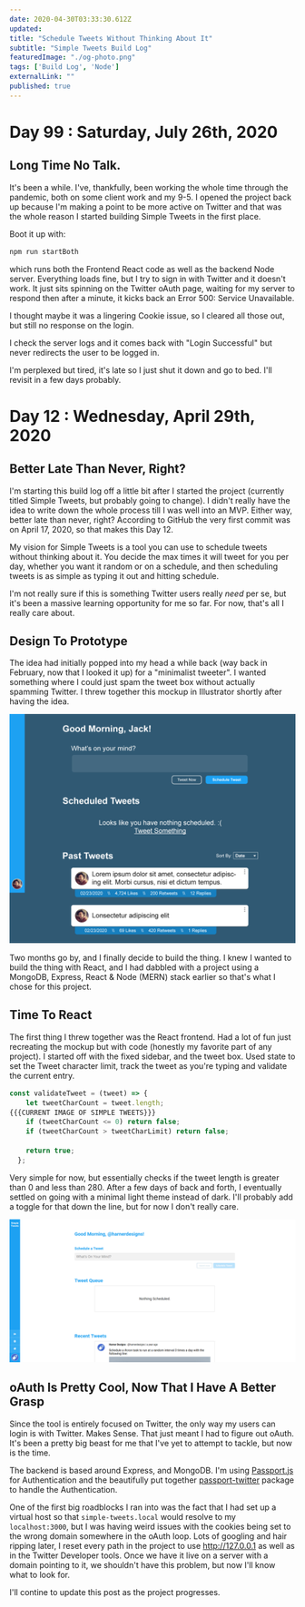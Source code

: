 ```yaml
---
date: 2020-04-30T03:33:30.612Z
updated: 
title: "Schedule Tweets Without Thinking About It"
subtitle: "Simple Tweets Build Log" 
featuredImage: "./og-photo.png"
tags: ['Build Log', 'Node']
externalLink: ""
published: true 
---
```


# Day 99 : Saturday, July 26th, 2020
## Long Time No Talk.

It's been a while. I've, thankfully, been working the whole time through the pandemic, both on some client work and my 9-5. I opened the project back up because I'm making a point to be more active on Twitter and that was the whole reason I started building Simple Tweets in the first place. 

Boot it up with:

```bash
npm run startBoth
```
which runs both the Frontend React code as well as the backend Node server. Everything loads fine, but I try to sign in with Twitter and it doesn't work. It just sits spinning on the Twitter oAuth page, waiting for my server to respond then after a minute, it kicks back an Error 500: Service Unavailable.

I thought maybe it was a lingering Cookie issue, so I cleared all those out, but still no response on the login.

I check the server logs and it comes back with "Login Successful" but never redirects the user to be logged in. 

I'm perplexed but tired, it's late so I just shut it down and go to bed. I'll revisit in a few days probably.

# Day 12 : Wednesday, April 29th, 2020
## Better Late Than Never, Right?

I'm starting this build log off a little bit after I started the project (currently titled Simple Tweets, but probably going to change). I didn't really have the idea to write down the whole process till I was well into an MVP. Either way, better late than never, right? According to GitHub the very first commit was on April 17, 2020, so that makes this Day 12.

My vision for Simple Tweets is a tool you can use to schedule tweets without thinking about it. You decide the max times it will tweet for you per day, whether you want it random or on a schedule, and then scheduling tweets is as simple as typing it out and hitting schedule. 

I'm not really sure if this is something Twitter users really _need_ per se, but it's been a massive learning opportunity for me so far. For now, that's all I really care about. 

## Design To Prototype

The idea had initially popped into my head a while back (way back in February, now that I looked it up) for a "minimalist tweeter". I wanted something where I could just spam the tweet box without actually spamming Twitter. I threw together this mockup in Illustrator shortly after having the idea.

![Simple Tweets First Mockup](./Tweet-Scheduler-mockup.png)

Two months go by, and I finally decide to build the thing. I knew I wanted to build the thing with React, and I had dabbled with a project using a MongoDB, Express, React & Node (MERN) stack earlier so that's what I chose for this project. 

## Time To React

The first thing I threw together was the React frontend. Had a lot of fun just recreating the mockup but with code (honestly my favorite part of any project). I started off with the fixed sidebar, and the tweet box. Used state to set the Tweet character limit, track the tweet as you're typing and validate the current entry. 

```js
const validateTweet = (tweet) => {
    let tweetCharCount = tweet.length;
{{{CURRENT IMAGE OF SIMPLE TWEETS}}}
    if (tweetCharCount <= 0) return false;
    if (tweetCharCount > tweetCharLimit) return false;

    return true;
  };
```

Very simple for now, but essentially checks if the tweet length is greater than 0 and less than 280. After a few days of back and forth, I eventually settled on going with a minimal light theme instead of dark. I'll probably add a toggle for that down the line, but for now I don't really care. 

![Simple Tweets Now](simple-tweets-now.jpg)


## oAuth Is Pretty Cool, Now That I Have A Better Grasp 

Since the tool is entirely focused on Twitter, the only way my users can login is with Twitter. Makes Sense. That just meant I had to figure out oAuth. It's been a pretty big beast for me that I've yet to attempt to tackle, but now is the time. 

The backend is based around Express, and MongoDB. I'm using [Passport.js](http://www.passportjs.org/) for Authentication and the beautifully put together [passport-twitter](https://github.com/jaredhanson/passport-twitter) package to handle the Authentication. 

One of the first big roadblocks I ran into was the fact that I had set up a virtual host so that `simple-tweets.local` would resolve to my `localhost:3000`, but I was having weird issues with the cookies being set to the wrong domain somewhere in the oAuth loop. Lots of googling and hair ripping later, I reset every path in the project to use http://127.0.0.1 as well as in the Twitter Developer tools. Once we have it live on a server with a domain pointing to it, we shouldn't have this problem, but now I'll know what to look for. 

I'll contine to update this post as the project progresses. 